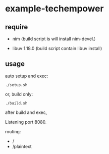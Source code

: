 # example-techempower

## require
- nim (build script is will install nim-devel.)

- libuv 1.18.0 (build script contain libuv install)

## usage
auto setup and exec:

```shell
./setup.sh
```

or, build only:

```shell
./build.sh
```

after build and exec,

Listening port 8080.

routing:
  - /
  - /plaintext
